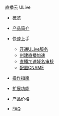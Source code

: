 

<div class="sidebar_title icon__ulive"> 直播云 ULive</div>

* [概览](/ulive/README)

* [产品简介](/ulive/intro)

* 快速上手

  * [开通ULive服务](/ulive/guide/open)
  * [创建直播加速](/ulive/guide/create)
  * [直播加速域名审核](/ulive/guide/check)
  * [配置CNAME](/ulive/guide/cname)

* [操作指南](/ulive/live_stream)

* [扩展功能](/ulive/live_record)

* [产品价格](/ulive/charge)

* [FAQ](/ulive/faq)
  
    
  
   
  
  ​      
